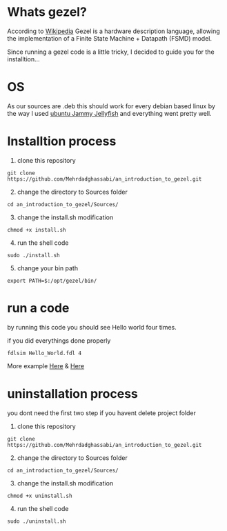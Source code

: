 # Whats gezel?
According to <a href=https://en.wikipedia.org/wiki/Gezel/>Wikipedia</a>
Gezel is a hardware description language, allowing the implementation of a Finite State Machine + Datapath (FSMD) model.

Since running a gezel code is a little tricky, I decided to guide you for the installtion...

# OS
As our sources are .deb this should work for every debian based linux
by the way I used <a href=https://releases.ubuntu.com/22.04/>ubuntu Jammy Jellyfish</a>
and everything went pretty well.

# Installtion process
1. clone this repository
```
git clone https://github.com/Mehrdadghassabi/an_introduction_to_gezel.git
```
2. change the directory to Sources folder

```
cd an_introduction_to_gezel/Sources/
```
3. change the install.sh modification

```
chmod +x install.sh
```
4. run the shell code
```
sudo ./install.sh
```
5. change your bin path
```
export PATH=$:/opt/gezel/bin/
```
# run a code
by running this code you should see Hello world four times.

if you did everythings done properly
```
fdlsim Hello_World.fdl 4
```
More example <a href=https://github.com/Roozbeh-and-Amirali/Co-design>Here</a>
& <a href=https://github.com/MohammadmehdiKhani/FIR-filter-hardware-software-codesign>Here</a> 

# uninstallation process
you dont need the first two step if you havent delete project folder

1. clone this repository
```
git clone https://github.com/Mehrdadghassabi/an_introduction_to_gezel.git
```
2. change the directory to Sources folder

```
cd an_introduction_to_gezel/Sources/
```
3. change the install.sh modification

```
chmod +x uninstall.sh
```
4. run the shell code
```
sudo ./uninstall.sh
```
